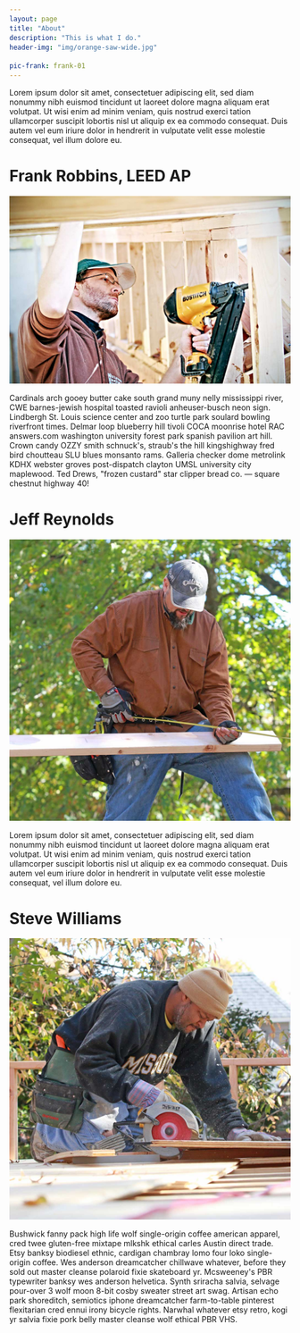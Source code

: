 ```yaml
---
layout: page
title: "About"
description: "This is what I do."
header-img: "img/orange-saw-wide.jpg"

pic-frank: frank-01
---
```


Lorem ipsum dolor sit amet, consectetuer adipiscing elit, sed diam nonummy nibh euismod tincidunt ut laoreet dolore magna aliquam erat volutpat. Ut wisi enim ad minim veniam, quis nostrud exerci tation ullamcorper suscipit lobortis nisl ut aliquip ex ea commodo consequat. Duis autem vel eum iriure dolor in hendrerit in vulputate velit esse molestie consequat, vel illum dolore eu.

# Frank Robbins, LEED AP

![Frank Robbins](img/frank-01.jpg)

Cardinals arch gooey butter cake south grand muny nelly mississippi river, CWE barnes-jewish hospital toasted ravioli anheuser-busch neon sign. Lindbergh St. Louis science center and zoo turtle park soulard bowling riverfront times. Delmar loop blueberry hill tivoli COCA moonrise hotel RAC answers.com washington university forest park spanish pavilion art hill. Crown candy OZZY smith schnuck's, straub's the hill kingshighway fred bird choutteau SLU blues monsanto rams. Galleria checker dome metrolink KDHX webster groves post-dispatch clayton UMSL university city maplewood. Ted Drews, "frozen custard" star clipper bread co. — square chestnut highway 40!

# Jeff Reynolds

![](img/team-03.jpg)

Lorem ipsum dolor sit amet, consectetuer adipiscing elit, sed diam nonummy nibh euismod tincidunt ut laoreet dolore magna aliquam erat volutpat. Ut wisi enim ad minim veniam, quis nostrud exerci tation ullamcorper suscipit lobortis nisl ut aliquip ex ea commodo consequat. Duis autem vel eum iriure dolor in hendrerit in vulputate velit esse molestie consequat, vel illum dolore eu.


# Steve Williams

![](img/team-02.jpg)

Bushwick fanny pack high life wolf single-origin coffee american apparel, cred twee gluten-free mixtape mlkshk ethical carles Austin direct trade. Etsy banksy biodiesel ethnic, cardigan chambray lomo four loko single-origin coffee. Wes anderson dreamcatcher chillwave whatever, before they sold out master cleanse polaroid fixie skateboard yr. Mcsweeney's PBR typewriter banksy wes anderson helvetica. Synth sriracha salvia, selvage pour-over 3 wolf moon 8-bit cosby sweater street art swag. Artisan echo park shoreditch, semiotics iphone dreamcatcher farm-to-table pinterest flexitarian cred ennui irony bicycle rights. Narwhal whatever etsy retro, kogi yr salvia fixie pork belly master cleanse wolf ethical PBR VHS.

